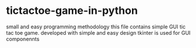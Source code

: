 # tictactoe-game-in-python
small and easy programming methodology
this file contains simple GUI tic tac toe game.
developed with simple and easy design 
tkinter is used for GUI componennts
